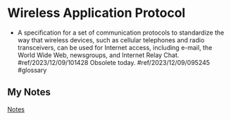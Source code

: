 # Wireless Application Protocol
- A specification for a set of communication protocols to standardize the way that wireless devices, such as cellular telephones and radio transceivers, can be used for Internet access, including e-mail, the World Wide Web, newsgroups, and Internet Relay Chat. #ref/2023/12/09/101428 Obsolete today. #ref/2023/12/09/095245 #glossary 
## My Notes
[Notes](mynotes/wireless-application-protocol-notes.md)
